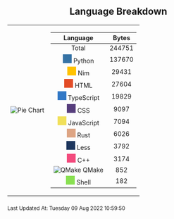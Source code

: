 <span align="center">

## Language Breakdown

</span>

<foreignObject>
<body xmlns="http://www.w3.org/1999/xhtml">
<table align="center">
<tr>
<td>

![Pie Chart](./assets/PieChart.svg "Pie Chart Detailing used languages")


</td>
<td>

|Language|Bytes|
|:-:|:-:|
|Total|244751|
|![Python](./assets/Python.svg) Python|137670|
|![Nim](./assets/Nim.svg) Nim|29431|
|![HTML](./assets/HTML.svg) HTML|27604|
|![TypeScript](./assets/TypeScript.svg) TypeScript|19829|
|![CSS](./assets/CSS.svg) CSS|9097|
|![JavaScript](./assets/JavaScript.svg) JavaScript|7094|
|![Rust](./assets/Rust.svg) Rust|6026|
|![Less](./assets/Less.svg) Less|3792|
|![C++](./assets/C++.svg) C++|3174|
|![QMake](./assets/QMake.svg) QMake|852|
|![Shell](./assets/Shell.svg) Shell|182|


</td>
</tr>
</table>
</body>
</foreignObject>

<sub>
Last Updated At:
Tuesday 09 Aug 2022 10:59:50

</sub>